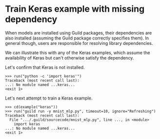 # Train Keras example with missing dependency

When models are installed using Guild packages, their dependencies are
also installed (assuming the Guild package correctly specifies
them). In general though, users are responsible for resolving library
dependencies.

We can illustrate this with any of the Keras examples, which assume
the availability of Keras but can't otherwise satisfy the dependency.

Let's confirm that Keras is not installed.

    >>> run("python -c 'import keras'")
    Traceback (most recent call last):
    ...: No module named ...keras...
    <exit 1>

Let's next attempt to train a Keras example.

    >>> cd(example("keras"))
    >>> run("guild run -y mnist_mlp.py", timeout=10, ignore="Refreshing")
    Traceback (most recent call last):
      File ".../.guild/sourcecode/mnist_mlp.py", line ..., in <module>
        import keras
    ...: No module named ...keras...
    <exit 1>
